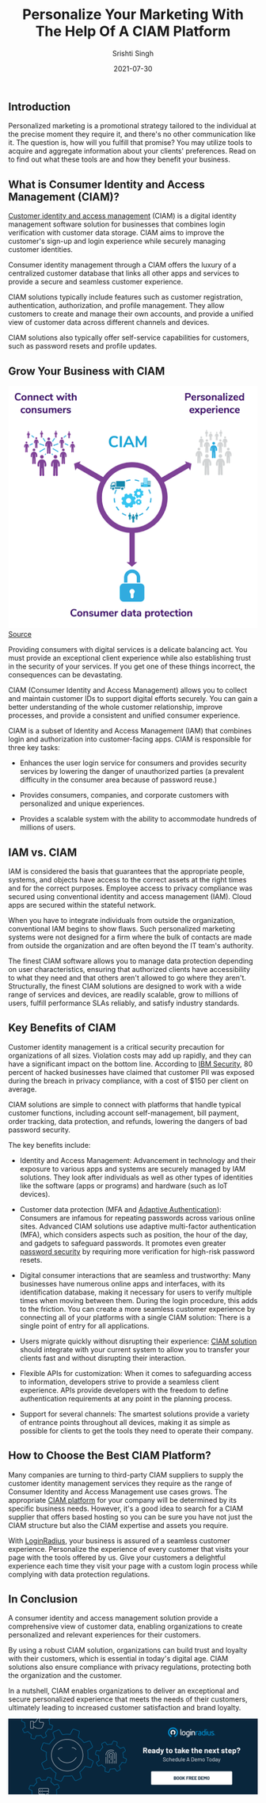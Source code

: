 ﻿---
title: "Personalize Your Marketing With The Help Of A CIAM Platform"
date: "2021-07-30"
coverImage: "personalized-marketing.jpg"
tags: ["ciam solution","data security","cx","authentication"]
author: "Srishti Singh"
description: "Personalized marketing is a promotional strategy tailored to the individual at the precise moment they require it, and there's no other communication like it. The question is, how will you fulfill that promise? You may utilize tools to acquire and aggregate information about your clients' preferences. Read on to find out what these tools are and how they benefit your business."
metadescription: "Personalization is the key to success in today’s era. This can be achieved through a CIAM solution. Read on to know more about CIAM and personalized marketing."
metatitle: "How To Achieve Effective Personalized Marketing With CIAM?"
---
## Introduction

Personalized marketing is a promotional strategy tailored to the individual at the precise moment they require it, and there's no other communication like it. The question is, how will you fulfill that promise? You may utilize tools to acquire and aggregate information about your clients' preferences. Read on to find out what these tools are and how they benefit your business.

## What is Consumer Identity and Access Management (CIAM)?

[Customer identity and access management](https://www.loginradius.com/blog/identity/customer-identity-and-access-management/) (CIAM) is a digital identity management software solution for businesses that combines login verification with customer data storage. CIAM aims to improve the customer's sign-up and login experience while securely managing customer identities.

Consumer identity management through a CIAM offers the luxury of a centralized customer database that links all other apps and services to provide a secure and seamless customer experience. 

CIAM solutions typically include features such as customer registration, authentication, authorization, and profile management. They allow customers to create and manage their own accounts, and provide a unified view of customer data across different channels and devices. 

CIAM solutions also typically offer self-service capabilities for customers, such as password resets and profile updates.

## Grow Your Business with CIAM

![personalized-marketing-experience](personalized-marketing-experience.png)
<a rel="nofollow" href="https://groupcis.com/wp-content/uploads/2019/07/CIAM..png">Source</a>

Providing consumers with digital services is a delicate balancing act. You must provide an exceptional client experience while also establishing trust in the security of your services. If you get one of these things incorrect, the consequences can be devastating.

CIAM (Consumer Identity and Access Management) allows you to collect and maintain customer IDs to support digital efforts securely. You can gain a better understanding of the whole customer relationship, improve processes, and provide a consistent and unified consumer experience.

CIAM is a subset of Identity and Access Management (IAM) that combines login and authorization into customer-facing apps. CIAM is responsible for three key tasks:
  
-   Enhances the user login service for consumers and provides security services by lowering the danger of unauthorized parties (a prevalent difficulty in the consumer area because of password reuse.)
    
-   Provides consumers, companies, and corporate customers with personalized and unique experiences.
    
-   Provides a scalable system with the ability to accommodate hundreds of millions of users.
    
## IAM vs. CIAM

IAM is considered the basis that guarantees that the appropriate people, systems, and objects have access to the correct assets at the right times and for the correct purposes. Employee access to privacy compliance was secured using conventional identity and access management (IAM). Cloud apps are secured within the stateful network.

When you have to integrate individuals from outside the organization, conventional IAM begins to show flaws. Such personalized marketing systems were not designed for a firm where the bulk of contacts are made from outside the organization and are often beyond the IT team's authority.

The finest CIAM software allows you to manage data protection depending on user characteristics, ensuring that authorized clients have accessibility to what they need and that others aren't allowed to go where they aren't. Structurally, the finest CIAM solutions are designed to work with a wide range of services and devices, are readily scalable, grow to millions of users, fulfill performance SLAs reliably, and satisfy industry standards.

## Key Benefits of CIAM

Customer identity management is a critical security precaution for organizations of all sizes. Violation costs may add up rapidly, and they can have a significant impact on the bottom line. According to <a rel="nofollow" href="https://www.ibm.com/security/data-breach">IBM Security</a>, 80 percent of hacked businesses have claimed that customer PII was exposed during the breach in privacy compliance, with a cost of $150 per client on average.
  
CIAM solutions are simple to connect with platforms that handle typical customer functions, including account self-management, bill payment, order tracking, data protection, and refunds, lowering the dangers of bad password security.

The key benefits include:

-   Identity and Access Management: Advancement in technology and their exposure to various apps and systems are securely managed by IAM solutions. They look after individuals as well as other types of identities like the software (apps or programs) and hardware (such as IoT devices).
    
-   Customer data protection (MFA and [Adaptive Authentication](https://www.loginradius.com/blog/identity/adaptive-authentication/)): Consumers are infamous for repeating passwords across various online sites. Advanced CIAM solutions use adaptive multi-factor authentication (MFA), which considers aspects such as position, the hour of the day, and gadgets to safeguard passwords. It promotes even greater [password security](https://www.loginradius.com/blog/engineering/password-security-best-practices-compliance/) by requiring more verification for high-risk password resets.
    
-   Digital consumer interactions that are seamless and trustworthy: Many businesses have numerous online apps and interfaces, with its identification database, making it necessary for users to verify multiple times when moving between them. During the login procedure, this adds to the friction. You can create a more seamless customer experience by connecting all of your platforms with a single CIAM solution: There is a single point of entry for all applications.
    
-   Users migrate quickly without disrupting their experience: [CIAM solution](https://www.loginradius.com/blog/identity/customer-identity-and-access-management/) should integrate with your current system to allow you to transfer your clients fast and without disrupting their interaction.
    
-   Flexible APIs for customization: When it comes to safeguarding access to information, developers strive to provide a seamless client experience. APIs provide developers with the freedom to define authentication requirements at any point in the planning process.
    
-   Support for several channels: The smartest solutions provide a variety of entrance points throughout all devices, making it as simple as possible for clients to get the tools they need to operate their company.
    
## How to Choose the Best CIAM Platform?

Many companies are turning to third-party CIAM suppliers to supply the customer identity management services they require as the range of Consumer Identity and Access Management use cases grows. The appropriate [CIAM platform](https://www.loginradius.com/blog/identity/perfect-ciam-platform/) for your company will be determined by its specific business needs. However, it's a good idea to search for a CIAM supplier that offers based hosting so you can be sure you have not just the CIAM structure but also the CIAM expertise and assets you require.
 
With [LoginRadius](https://www.loginradius.com/), your business is assured of a seamless customer experience. Personalize the experience of every customer that visits your page with the tools offered by us. Give your customers a delightful experience each time they visit your page with a custom login process while complying with data protection regulations.

## In Conclusion

A consumer identity and access management solution provide a comprehensive view of customer data, enabling organizations to create personalized and relevant experiences for their customers. 

By using a robust CIAM solution, organizations can build trust and loyalty with their customers, which is essential in today's digital age. CIAM solutions also ensure compliance with privacy regulations, protecting both the organization and the customer. 

In a nutshell, CIAM enables organizations to deliver an exceptional and secure personalized experience that meets the needs of their customers, ultimately leading to increased customer satisfaction and brand loyalty.

[![book-a-demo-Consultation](../../assets/book-a-demo-loginradius.png)](https://www.loginradius.com/book-a-demo/)